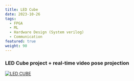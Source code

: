 ```yaml
---
title: LED Cube
date: 2023-10-26
tags:
  - FPGA
  - ML
  - Hardware Design (System verilog)
  - Communication
featured: true
weight: 90
---
```


### LED Cube project + real-time video pose projection

[![LED CUBE](http://img.youtube.com/vi/kbrSmiwQhu4/0.jpg)](https://www.youtube.com/watch?v=kbrSmiwQhu4 "LED Cube")



<!--more-->
